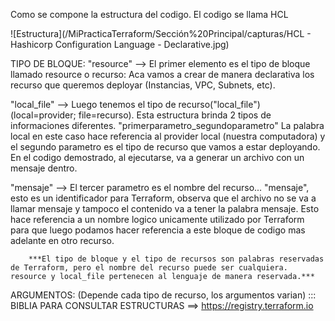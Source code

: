 
Como se compone la estructura del codigo. El codigo se llama HCL

![Estructura](/MiPracticaTerraform/Sección%20Principal/capturas/HCL - Hashicorp Configuration Language - Declarative.jpg)

TIPO DE BLOQUE:
"resource"      -->     El primer elemento es el tipo de bloque llamado resource o recurso: Aca vamos a crear de manera declarativa los recurso que queremos deployar (Instancias, VPC, Subnets, etc).

"local_file"    -->     Luego tenemos el tipo de recurso("local_file") (local=provider; file=recurso). Esta estructura brinda 2 tipos de informaciones diferentes. "primerparametro_segundoparametro"
                        La palabra local en este caso hace referencia al provider local (nuestra computadora) y el segundo parametro es el tipo de recurso que vamos a estar deployando. 
                        En el codigo demostrado, al ejecutarse, va a generar un archivo con un mensaje dentro.

"mensaje"       -->     El tercer parametro es el nombre del recurso... "mensaje", esto es un identificador para Terraform, observa que el archivo no se va a llamar mensaje y tampoco el contenido va a tener la palabra mensaje.
                        Esto hace referencia a un nombre logico unicamente utilizado por Terraform para que luego podamos hacer referencia a este bloque de codigo mas adelante en otro recurso.

        ***El tipo de bloque y el tipo de recursos son palabras reservadas de Terraform, pero el nombre del recurso puede ser cualquiera. resource y local_file pertenecen al lenguaje de manera reservada.***


ARGUMENTOS: (Depende cada tipo de recurso, los argumentos varian) ::: BIBLIA PARA CONSULTAR ESTRUCTURAS ==>  https://registry.terraform.io     